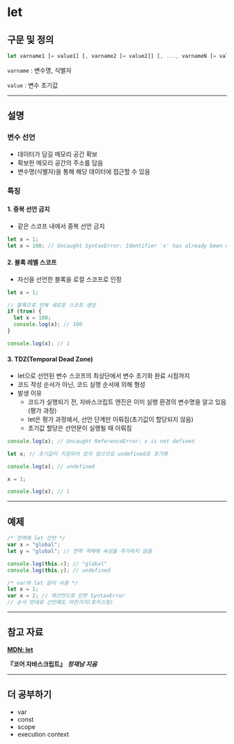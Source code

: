 # let

## 구문 및 정의

```js
let varname1 [= value1] [, varname2 [= value2]] [, ..., varnameN [= valueN]];
```

`varname` : 변수명, 식별자

`value` : 변수 초기값

---

## 설명

### 변수 선언

- 데이터가 담길 메모리 공간 확보
- 확보한 메모리 공간의 주소를 담음
- 변수명(식별자)을 통해 해당 데이터에 접근할 수 있음

### 특징

#### 1. 중복 선언 금지

- 같은 스코프 내에서 중복 선언 금지

```js
let x = 1;
let x = 100; // Uncaught SyntaxError: Identifier 'x' has already been declared
```

#### 2. 블록 레벨 스코프

- 자신을 선언한 블록을 로컬 스코프로 인정

```js
let x = 1;

// 블록으로 인해 새로운 스코프 생성
if (true) {
  let x = 100;
  console.log(x); // 100
}

console.log(x); // 1
```

#### 3. TDZ(Temporal Dead Zone)

- let으로 선언된 변수 스코프의 최상단에서 변수 초기화 완료 시점까지
- 코드 작성 순서가 아닌, 코드 실행 순서에 의해 형성
- 발생 이유
  - 코드가 실행되기 전, 자바스크립트 엔진은 이미 실행 환경의 변수명을 알고 있음(평가 과정)
  - let은 평가 과정에서, 선언 단계만 이뤄짐(초기값이 할당되지 않음)
  - 초기값 할당은 선언문이 실행될 때 이뤄짐

```js
console.log(x); // Uncaught ReferenceError: x is not defined

let x; // 초기값이 지정되어 있지 않으므로 undefined로 초기화

console.log(x); // undefined

x = 1;

console.log(x); // 1
```

---

## 예제

```js
/* 전역에 let 선언 */
var x = "global";
let y = "global"; // 전역 객체에 속성을 추가하지 않음

console.log(this.x); // "global"
console.log(this.y); // undefined

/* var와 let 같이 사용 */
let x = 1;
var x = 2; // 재선언으로 인한 SyntaxError
// 순서 반대로 선언해도 마찬가지(호이스팅)
```

---

## 참고 자료

[**MDN: let**](https://developer.mozilla.org/ko/docs/Web/JavaScript/Reference/Statements/let)

**『코어 자바스크립트』** **_정재남 지음_**

---

## 더 공부하기

- var
- const
- scope
- execution context
